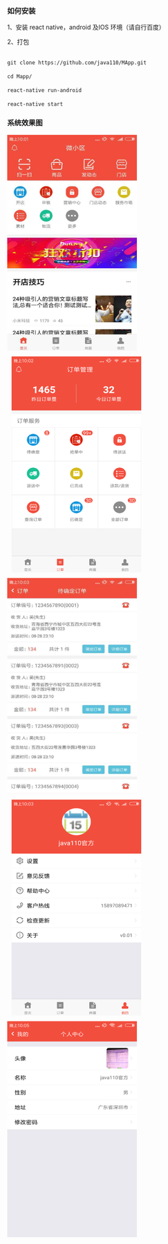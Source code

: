 
### 如何安装

1、安装 react native，android 及IOS 环境（请自行百度）

2、打包

```

git clone https://github.com/java110/MApp.git

cd Mapp/

react-native run-android

react-native start

```

### 系统效果图

<div style="align=center">
<img width="300" height="500" src="doc/IMG_0599.JPG"/>
</div>


<div style="align=center">
<img style="margin:10px" width="300" height="500" src="doc/IMG_0600.PNG"/>
</div>

<div style="align=center">
<img width="300" height="500" src="doc/IMG_0601.JPG"/>
</div>
<div sstyle="align=center">
<img style="margin:10px" width="300" height="500" src="doc/IMG_0602.PNG"/>
</div>

<div sstyle="align=center">
<img width="300" height="500" src="doc/IMG_0603.PNG"/>
</div>

